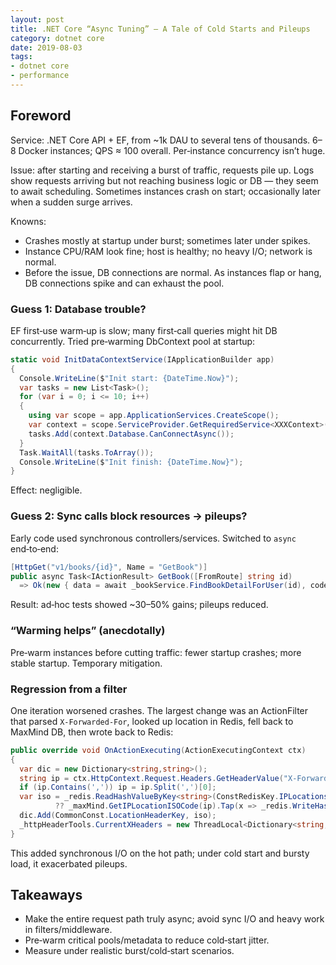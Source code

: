 ```yaml
---
layout: post
title: .NET Core “Async Tuning” — A Tale of Cold Starts and Pileups
category: dotnet core
date: 2019-08-03
tags:
- dotnet core
- performance
---
```


## Foreword

Service: .NET Core API + EF, from ~1k DAU to several tens of thousands. 6–8 Docker instances; QPS ≈ 100 overall. Per‑instance concurrency isn’t huge.

Issue: after starting and receiving a burst of traffic, requests pile up. Logs show requests arriving but not reaching business logic or DB — they seem to await scheduling. Sometimes instances crash on start; occasionally later when a sudden surge arrives.

Knowns:

- Crashes mostly at startup under burst; sometimes later under spikes.
- Instance CPU/RAM look fine; host is healthy; no heavy I/O; network is normal.
- Before the issue, DB connections are normal. As instances flap or hang, DB connections spike and can exhaust the pool.

### Guess 1: Database trouble?

EF first‑use warm‑up is slow; many first‑call queries might hit DB concurrently. Tried pre‑warming DbContext pool at startup:

```csharp
static void InitDataContextService(IApplicationBuilder app)
{
  Console.WriteLine($"Init start: {DateTime.Now}");
  var tasks = new List<Task>();
  for (var i = 0; i <= 10; i++)
  {
    using var scope = app.ApplicationServices.CreateScope();
    var context = scope.ServiceProvider.GetRequiredService<XXXContext>();
    tasks.Add(context.Database.CanConnectAsync());
  }
  Task.WaitAll(tasks.ToArray());
  Console.WriteLine($"Init finish: {DateTime.Now}");
}
```

Effect: negligible.

### Guess 2: Sync calls block resources → pileups?

Early code used synchronous controllers/services. Switched to `async` end‑to‑end:

```csharp
[HttpGet("v1/books/{id}", Name = "GetBook")]
public async Task<IActionResult> GetBook([FromRoute] string id)
  => Ok(new { data = await _bookService.FindBookDetailForUser(id), code = 0 });
```

Result: ad‑hoc tests showed ~30–50% gains; pileups reduced.

### “Warming helps” (anecdotally)

Pre‑warm instances before cutting traffic: fewer startup crashes; more stable startup. Temporary mitigation.

### Regression from a filter

One iteration worsened crashes. The largest change was an ActionFilter that parsed `X-Forwarded-For`, looked up location in Redis, fell back to MaxMind DB, then wrote back to Redis:

```csharp
public override void OnActionExecuting(ActionExecutingContext ctx)
{
  var dic = new Dictionary<string,string>();
  string ip = ctx.HttpContext.Request.Headers.GetHeaderValue("X-Forwarded-For");
  if (ip.Contains(',')) ip = ip.Split(',')[0];
  var iso = _redis.ReadHashValueByKey<string>(ConstRedisKey.IPLocations, ip)
          ?? _maxMind.GetIPLocationISOCode(ip).Tap(x => _redis.WriteHash(ConstRedisKey.IPLocations, ip, x));
  dic.Add(CommonConst.LocationHeaderKey, iso);
  _httpHeaderTools.CurrentXHeaders = new ThreadLocal<Dictionary<string,string>>(() => dic);
}
```

This added synchronous I/O on the hot path; under cold start and bursty load, it exacerbated pileups.

## Takeaways

- Make the entire request path truly async; avoid sync I/O and heavy work in filters/middleware.
- Pre‑warm critical pools/metadata to reduce cold‑start jitter.
- Measure under realistic burst/cold‑start scenarios.

